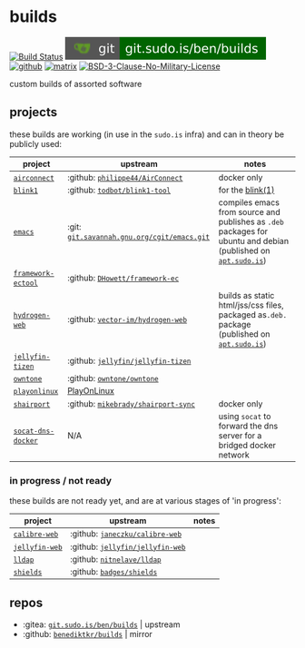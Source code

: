# builds

[![Build Status](https://jenkins.sudo.is/buildStatus/icon?job=ben%2Fbuilds%2Fmain&style=flat-square)](https://jenkins.sudo.is/job/ben/job/builds/)
[![git](docs/img/shields/git.sudo.is-ben-builds.svg)](https://git.sudo.is/ben/builds)
[![github](https://git.sudo.is/ben/infra/media/branch/main/docs/img/shields/github-benediktkr.svg)](https://github.com/benediktkr/builds)
[![matrix](https://git.sudo.is/ben/infra/media/branch/main/docs/img/shields/darkroom.svg)](https://matrix.to/#/#darkroom:sudo.is)
[![BSD-3-Clause-No-Military-License](https://git.sudo.is/ben/infra/media/branch/main/docs/img/shields/license-BSD-blue.svg)](LICENSE)

custom builds of assorted software

## projects

these builds are working (in use in the `sudo.is` infra) and can in theory be publicly used:

 project                                | upstream                                                                           | notes
----------------------------------------|------------------------------------------------------------------------------------|----
 [`airconnect`](airconnect)             | :github: [`philippe44/AirConnect`](https://github.com/philippe44/AirConnect)       | docker only
 [`blink1`](blink1)                     | :github: [`todbot/blink1-tool`](https://github.com/todbot/blink1-tool/)            | for the [blink(1)](https://blink1.thingm.com/)
 [`emacs`](emacs)                       | :git: [`git.savannah.gnu.org/cgit/emacs.git`](https://git.savannah.gnu.org/cgit/emacs.git/)  | compiles emacs from source and publishes as `.deb` packages for ubuntu and debian (published on [`apt.sudo.is`](https://apt.sudo.is))
 [`framework-ectool`](framework-ectool) | :github: [`DHowett/framework-ec`](https://github.com/DHowett/framework-ec)         |
 [`hydrogen-web`](hydrogen-web)         | :github: [`vector-im/hydrogen-web`](https://github.com/vector-im/hydrogen-web)     | builds as static html/jss/css files, packaged as`.deb.` package (published on [`apt.sudo.is`](https://apt.sudo.is))
 [`jellyfin-tizen`](jellyfin-tizen)     | :github: [`jellyfin/jellyfin-tizen`](https://github.com/jellyfin/jellyfin-tizen)   |
 [`owntone`](owntone)                   | :github: [`owntone/owntone`](https://github.com/owntone/owntone-server)            |
 [`playonlinux`](socat)                 | [PlayOnLinux](https://www.playonlinux.com/en/)                                     |
 [`shairport`](shairport)               | :github: [`mikebrady/shairport-sync`](https://github.com/mikebrady/shairport-sync) | docker only
 [`socat-dns-docker`](socat-dns-docker) | N/A                                                                                | using `socat` to forward the dns server for a bridged docker network


### in progress / not ready

these builds are not ready yet, and are at various stages of 'in progress':

 project                                | upstream                                                                          | notes
----------------------------------------|-----------------------------------------------------------------------------------|----
 [`calibre-web`](calibre-web)           | :github: [`janeczku/calibre-web`](https://github.com/janeczku/calibre-web)        |
 [`jellyfin-web`](jellyfin-web)         | :github: [`jellyfin/jellyfin-web`](https://github.com/jellyfin/jellyfin-web)      |
 [`lldap`](lldap)                       | :github: [`nitnelave/lldap`](https://github.com/nitnelave/lldap)                  |
 [`shields`](shields)                   | :github: [`badges/shields`](https://github.com/badges/shields)                    |


## repos

 * :gitea: [`git.sudo.is/ben/builds`](https://git.sudo.is/ben/builds) | upstream
 * :github: [`benediktkr/builds`](https://github.com/benediktkr/builds) | mirror
